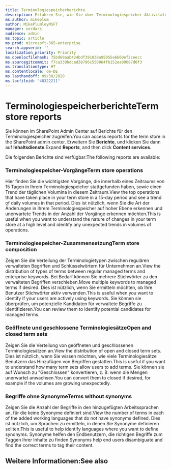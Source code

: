 ```yaml
---
title: Terminologiespeicherberichte
description: Erfahren Sie, wie Sie über Terminologiespeicher-Aktivitäten berichten.
ms.author: mikeplum
author: MikePlumleyMSFT
manager: serdars
audience: admin
ms.topic: article
ms.prod: microsoft-365-enterprise
search.appverid: ''
localization_priority: Priority
ms.openlocfilehash: 75bd60aab424bdf391038a95055a6660ef2ceecc
ms.sourcegitcommit: f7ca339bdcad38796c550064fb152ea09687d0f3
ms.translationtype: HT
ms.contentlocale: de-DE
ms.lasthandoff: 09/30/2020
ms.locfileid: "48322211"
---
```

# <a name="term-store-reports"></a><span data-ttu-id="9b4d4-103">Terminologiespeicherberichte</span><span class="sxs-lookup"><span data-stu-id="9b4d4-103">Term store reports</span></span>

<span data-ttu-id="9b4d4-104">Sie können im SharePoint Admin Center auf Berichte für den Terminologiespeicher zugreifen.</span><span class="sxs-lookup"><span data-stu-id="9b4d4-104">You can access reports for the term store in the SharePoint admin center.</span></span> <span data-ttu-id="9b4d4-105">Erweitern Sie **Berichte**, und klicken Sie dann auf **Inhaltsdienste**.</span><span class="sxs-lookup"><span data-stu-id="9b4d4-105">Expand **Reports**, and then click **Content services**.</span></span>

<span data-ttu-id="9b4d4-106">Die folgenden Berichte sind verfügbar:</span><span class="sxs-lookup"><span data-stu-id="9b4d4-106">The following reports are available:</span></span>

### <a name="term-store-operations"></a><span data-ttu-id="9b4d4-107">Terminologiespeicher-Vorgänge</span><span class="sxs-lookup"><span data-stu-id="9b4d4-107">Term store operations</span></span>

<span data-ttu-id="9b4d4-108">Hier finden Sie die wichtigsten Vorgänge, die innerhalb eines Zeitraums von 15 Tagen in Ihrem Terminologiespeicher stattgefunden haben, sowie einen Trend der täglichen Volumina in diesem Zeitraum.</span><span class="sxs-lookup"><span data-stu-id="9b4d4-108">View the top operations that have taken place in your term store in a 15-day period and see a trend of daily volumes in that period.</span></span> <span data-ttu-id="9b4d4-109">Dies ist nützlich, wenn Sie die Art der Änderungen in Ihrem Terminologiespeicher auf hoher Ebene erkennen und unerwartete Trends in der Anzahl der Vorgänge erkennen möchten.</span><span class="sxs-lookup"><span data-stu-id="9b4d4-109">This is useful when you want to understand the nature of changes in your term store at a high level and identify any unexpected trends in volumes of operations.</span></span> 

### <a name="term-store-composition"></a><span data-ttu-id="9b4d4-110">Terminologiespeicher-Zusammensetzung</span><span class="sxs-lookup"><span data-stu-id="9b4d4-110">Term store composition</span></span>

<span data-ttu-id="9b4d4-111">Zeigen Sie die Verteilung der Terminologietypen zwischen regulären verwalteten Begriffen und Schlüsselwörtern für Unternehmen an.</span><span class="sxs-lookup"><span data-stu-id="9b4d4-111">View the distribution of types of terms between regular managed terms and enterprise keywords.</span></span> <span data-ttu-id="9b4d4-112">Bei Bedarf können Sie mehrere Stichwörter zu den verwalteten Begriffen verschieben.</span><span class="sxs-lookup"><span data-stu-id="9b4d4-112">Move multiple keywords to managed terms if desired.</span></span> <span data-ttu-id="9b4d4-113">Dies ist nützlich, wenn Sie ermitteln möchten, ob Ihre Benutzer Stichwörter aktiv verwenden.</span><span class="sxs-lookup"><span data-stu-id="9b4d4-113">This is useful when you want to identify if your users are actively using keywords.</span></span> <span data-ttu-id="9b4d4-114">Sie können sie überprüfen, um potenzielle Kandidaten für verwaltete Begriffe zu identifizieren.</span><span class="sxs-lookup"><span data-stu-id="9b4d4-114">You can review them to identify potential candidates for managed terms.</span></span>

### <a name="open-and-closed-term-sets"></a><span data-ttu-id="9b4d4-115">Geöffnete und geschlossene Terminologiesätze</span><span class="sxs-lookup"><span data-stu-id="9b4d4-115">Open and closed term sets</span></span>

<span data-ttu-id="9b4d4-116">Zeigen Sie die Verteilung von geöffneten und geschlossenen Terminologiesätzen an.</span><span class="sxs-lookup"><span data-stu-id="9b4d4-116">View the distribution of open and closed term sets.</span></span> <span data-ttu-id="9b4d4-117">Dies ist nützlich, wenn Sie wissen möchten, wie viele Terminologiesätze Benutzern das Hinzufügen von Begriffen gestatten.</span><span class="sxs-lookup"><span data-stu-id="9b4d4-117">This is useful if you want to understand how many term sets allow users to add terms.</span></span> <span data-ttu-id="9b4d4-118">Sie können sie auf Wunsch zu "Geschlossen" konvertieren, z. B. wenn die Mengen unerwartet anwachsen.</span><span class="sxs-lookup"><span data-stu-id="9b4d4-118">You can convert them to closed if desired, for example if the volumes are growing unexpectedly.</span></span> 

### <a name="terms-without-synonyms"></a><span data-ttu-id="9b4d4-119">Begriffe ohne Synonyme</span><span class="sxs-lookup"><span data-stu-id="9b4d4-119">Terms without synonyms</span></span>

<span data-ttu-id="9b4d4-120">Zeigen Sie die Anzahl der Begriffe in den hinzugefügten Arbeitssprachen an, für die keine Synonyme definiert sind.</span><span class="sxs-lookup"><span data-stu-id="9b4d4-120">View the number of terms in each of the added working languages that do not have synonyms defined.</span></span> <span data-ttu-id="9b4d4-121">Dies ist nützlich, um Sprachen zu ermitteln, in denen Sie Synonyme definieren sollten.</span><span class="sxs-lookup"><span data-stu-id="9b4d4-121">This is useful to help identify languages where you want to define synonyms.</span></span> <span data-ttu-id="9b4d4-122">Synonyme helfen den Endbenutzern, die richtigen Begriffe zum Taggen Ihrer Inhalte zu finden.</span><span class="sxs-lookup"><span data-stu-id="9b4d4-122">Synonyms help end users disambiguate and find the correct terms to tag their content.</span></span>

## <a name="see-also"></a><span data-ttu-id="9b4d4-123">Weitere Informationen:</span><span class="sxs-lookup"><span data-stu-id="9b4d4-123">See also</span></span>



  






